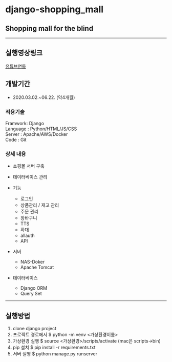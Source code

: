 # django-shopping_mall
## Shopping mall for the blind
---
## 실행영상링크
[유튜브연동](https://youtu.be/T9NfAIdmxuA)

## 개발기간
- 2020.03.02.~06.22. (약4개월)

### 적용기술
Framwork: Django <br>
Language : Python/HTML/JS/CSS<br>
Server : Apache/AWS/Docker<br>
Code : Git<br>

### 상세 내용
- 쇼핑몰 서버 구축
- 데이터베이스 관리

- 기능
  - 로그인
  - 상품관리 / 재고 관리
  - 주문 관리
  - 장바구니
  - TTS
  - 확대
  - allauth
  - API

- 서버
  - NAS-Doker
  - Apache Tomcat

- 데이터베이스
  - Django ORM
  - Query Set
---

## 실행방법
1. clone django project
2. 프로젝트 경로에서 $ python -m venv <가상환경이름>
3. 가상환경 실행 $ source <가상환경>/scripts/activate (mac은 scripts->bin)
4. pip 설치 $ pip install -r requirements.txt 
5. 서버 실행 $ python manage.py runserver

